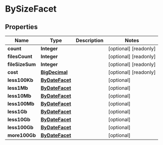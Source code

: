 

# BySizeFacet

## Properties

Name | Type | Description | Notes
------------ | ------------- | ------------- | -------------
**count** | **Integer** |  |  [optional] [readonly]
**filesCount** | **Integer** |  |  [optional] [readonly]
**fileSizeSum** | **Integer** |  |  [optional] [readonly]
**cost** | [**BigDecimal**](BigDecimal.md) |  |  [optional] [readonly]
**less100Kb** | [**ByDateFacet**](ByDateFacet.md) |  |  [optional]
**less1Mb** | [**ByDateFacet**](ByDateFacet.md) |  |  [optional]
**less10Mb** | [**ByDateFacet**](ByDateFacet.md) |  |  [optional]
**less100Mb** | [**ByDateFacet**](ByDateFacet.md) |  |  [optional]
**less1Gb** | [**ByDateFacet**](ByDateFacet.md) |  |  [optional]
**less10Gb** | [**ByDateFacet**](ByDateFacet.md) |  |  [optional]
**less100Gb** | [**ByDateFacet**](ByDateFacet.md) |  |  [optional]
**more100Gb** | [**ByDateFacet**](ByDateFacet.md) |  |  [optional]



